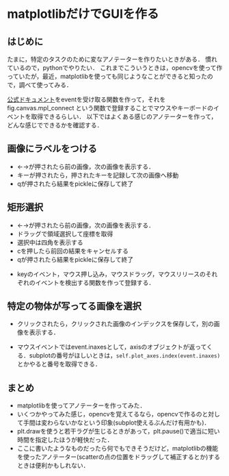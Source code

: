 # matplotlibだけでGUIを作る
## はじめに

たまに，特定のタスクのために変なアノテーターを作りたいときがある．
慣れているので，pythonでやりたい．
これまでこういうときは，opencvを使って作っていたが，最近，matplotlibを使っても同じようなことができると知ったので，調べて使ってみる．

[公式ドキュメント](https://matplotlib.org/3.1.1/users/event_handling.html)をeventを受け取る関数を作って，それを fig.canvas.mpl_connect という関数で登録することでマウスやキーボードのイベントを取得できるらしい．
以下ではよくある感じのアノテーターを作って，どんな感じでできるかを確認する．


## 画像にラベルをつける

- ←→が押されたら前の画像，次の画像を表示する．
- キーが押されたら，押されたキーを記録して次の画像へ移動
- qが押されたら結果をpickleに保存して終了

<script src="https://gist.github.com/kskkwn/0edaff6559b7b30a0c6c1a2f8254d374.js"></script>

## 矩形選択

- ←→が押されたら前の画像，次の画像を表示する．
- ドラッグで領域選択して座標を取得
- 選択中は四角を表示する
- cを押したら前回の結果をキャンセルする
- qが押されたら結果をpickleに保存して終了

<script src="https://gist.github.com/kskkwn/ef71b4aa6dbc379ea671e6b93a45b221.js"></script>

- keyのイベント，マウス押し込み，マウスドラッグ，マウスリリースのそれぞれのイベントを検出する関数を作って登録する．


## 特定の物体が写ってる画像を選択

- クリックされたら，クリックされた画像のインデックスを保存して，別の画像を表示する．

<script src="https://gist.github.com/kskkwn/09f90fc21de5b30e000438fb2795b3b4.js"></script>

- マウスイベントではevent.inaxesとして，axisのオブジェクトが返ってくる．subplotの番号がほしいときは，```self.plot_axes.index(event.inaxes)```とかやると番号を取得できる．


## まとめ
- matplotlibを使ってアノテーターを作ってみた．
- いくつかやってみた感じ，opencvを覚えてるなら，opencvで作るのと対して手間は変わらないかなという印象(subplot使えるぶんだけ有用かも)．
- plt.drawを使うと若干ラグが生じるときがあって，plt.pause()で適当に短い時間を指定したほうが軽快だった．
- ここに書いたようなものだったら何でもできそうだけど，matplotlibの機能を使ったアノテーター(scatterの点の位置をドラッグして補正するとか)するときは便利かもしれない．

